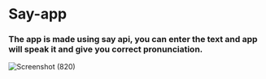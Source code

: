 # Say-app

### The app is made using say api, you can enter the text and app will speak it and give you correct pronunciation.


![Screenshot (820)](https://user-images.githubusercontent.com/98025162/212458979-0f35122e-e605-4b0c-9370-e71e92434e1d.png)
